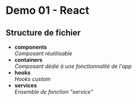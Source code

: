 # Demo 01 - React

## Structure de fichier
- **components** \
_Composant réutilisable_
- **containers** \
_Composant dédié à une fonctionnalité de l'app_
- **hooks** \
_Hooks custom_
- **services** \
_Ensemble de fonction "service"_